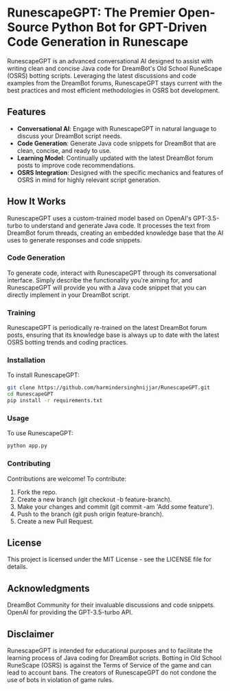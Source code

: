 # RunescapeGPT: The Premier Open-Source Python Bot for GPT-Driven Code Generation in Runescape

RunescapeGPT is an advanced conversational AI designed to assist with writing clean and concise Java code for DreamBot's Old School RuneScape (OSRS) botting scripts. Leveraging the latest discussions and code examples from the DreamBot forums, RunescapeGPT stays current with the best practices and most efficient methodologies in OSRS bot development.

## Features

- **Conversational AI**: Engage with RunescapeGPT in natural language to discuss your DreamBot script needs.
- **Code Generation**: Generate Java code snippets for DreamBot that are clean, concise, and ready to use.
- **Learning Model**: Continually updated with the latest DreamBot forum posts to improve code recommendations.
- **OSRS Integration**: Designed with the specific mechanics and features of OSRS in mind for highly relevant script generation.

## How It Works

RunescapeGPT uses a custom-trained model based on OpenAI's GPT-3.5-turbo to understand and generate Java code. It processes the text from DreamBot forum threads, creating an embedded knowledge base that the AI uses to generate responses and code snippets.

### Code Generation

To generate code, interact with RunescapeGPT through its conversational interface. Simply describe the functionality you're aiming for, and RunescapeGPT will provide you with a Java code snippet that you can directly implement in your DreamBot script.

### Training

RunescapeGPT is periodically re-trained on the latest DreamBot forum posts, ensuring that its knowledge base is always up to date with the latest OSRS botting trends and coding practices.

### Installation

To install RunescapeGPT:

```bash
git clone https://github.com/harmindersinghnijjar/RunescapeGPT.git
cd RunescapeGPT
pip install -r requirements.txt
```
### Usage
To use RunescapeGPT:

```bash
python app.py
```

### Contributing
Contributions are welcome! To contribute:

1. Fork the repo.
2. Create a new branch (git checkout -b feature-branch).
3. Make your changes and commit (git commit -am 'Add some feature').
4. Push to the branch (git push origin feature-branch).
5. Create a new Pull Request.

## License
This project is licensed under the MIT License - see the LICENSE file for details.

## Acknowledgments
DreamBot Community for their invaluable discussions and code snippets.<br>
OpenAI for providing the GPT-3.5-turbo API.<br>

## Disclaimer
RunescapeGPT is intended for educational purposes and to facilitate the learning process of Java coding for DreamBot scripts. Botting in Old School RuneScape (OSRS) is against the Terms of Service of the game and can lead to account bans. The creators of RunescapeGPT do not condone the use of bots in violation of game rules.
